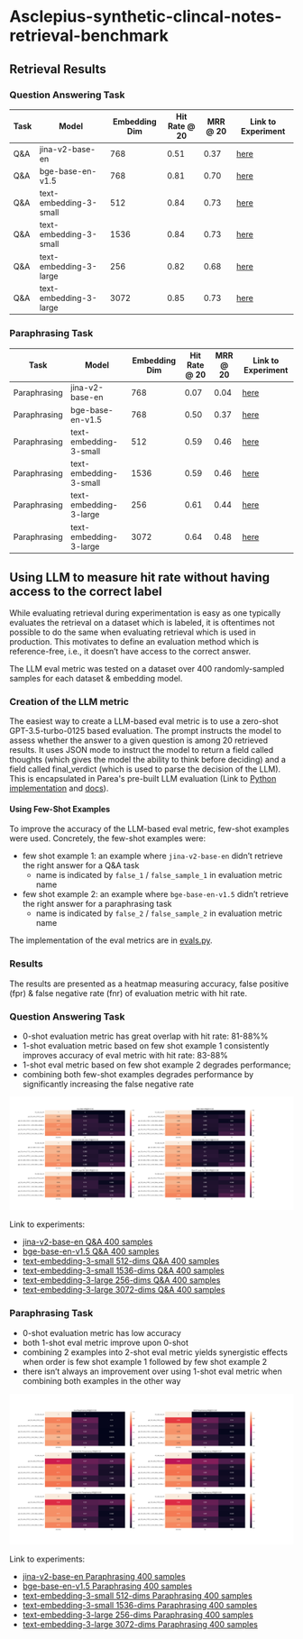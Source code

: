 # Asclepius-synthetic-clincal-notes-retrieval-benchmark


## Retrieval Results

### Question Answering Task

| Task | Model | Embedding Dim | Hit Rate @ 20 | MRR @ 20 | Link to Experiment                                                                                                       |
| --- | --- | --- | --- | --- |--------------------------------------------------------------------------------------------------------------------------|
| Q&A | jina-v2-base-en | 768 | 0.51 | 0.37 | [here](https://app.parea.ai/public-experiments/parea/Asclepius-retrieval-benchmark/e7c2235d-ffa2-4273-84ce-c97657754645) |
| Q&A | bge-base-en-v1.5 | 768 | 0.81 | 0.70 | [here](https://app.parea.ai/public-experiments/parea/Asclepius-retrieval-benchmark/9471ccfd-ec87-4316-bc77-ba8314753cf4) |
| Q&A | text-embedding-3-small | 512 | 0.84 | 0.73 | [here](https://app.parea.ai/public-experiments/parea/Asclepius-retrieval-benchmark/a17752e5-8095-45b1-a864-e838c54e7974) |
| Q&A | text-embedding-3-small | 1536 | 0.84 | 0.73 | [here](https://app.parea.ai/public-experiments/parea/Asclepius-retrieval-benchmark/ab4713fc-0a28-431f-8f86-94664cfe38dc) |
| Q&A | text-embedding-3-large | 256 | 0.82 | 0.68 | [here](https://app.parea.ai/public-experiments/parea/Asclepius-retrieval-benchmark/bb583b9b-2ecb-43d9-8fc8-d20c2deacb86) |
| Q&A | text-embedding-3-large | 3072 | 0.85 | 0.73 | [here](https://app.parea.ai/public-experiments/parea/Asclepius-retrieval-benchmark/b1655759-b460-40f8-b394-ad152f953973) |


### Paraphrasing Task

| Task | Model | Embedding Dim | Hit Rate @ 20 | MRR @ 20 | Link to Experiment                                                                                                       |
| --- | --- | --- | --- | --- |--------------------------------------------------------------------------------------------------------------------------|
| Paraphrasing | jina-v2-base-en | 768 | 0.07 | 0.04 | [here](https://app.parea.ai/public-experiments/parea/Asclepius-retrieval-benchmark/5e40886d-7e41-4f1e-8369-3d5c3bd2765b) |
| Paraphrasing | bge-base-en-v1.5 | 768 | 0.50 | 0.37 | [here](https://app.parea.ai/public-experiments/parea/Asclepius-retrieval-benchmark/81fae839-8945-42a4-90e4-78e2a3b84648) |
| Paraphrasing | text-embedding-3-small | 512 | 0.59 | 0.46 | [here](https://app.parea.ai/public-experiments/parea/Asclepius-retrieval-benchmark/9625a8b6-3295-464b-ba44-ffa2e8ae314d) |
| Paraphrasing | text-embedding-3-small | 1536 | 0.59 | 0.46 | [here](https://app.parea.ai/public-experiments/parea/Asclepius-retrieval-benchmark/2340a279-d91d-481b-9f52-e517678f8d99) |
| Paraphrasing | text-embedding-3-large | 256 | 0.61 | 0.44 | [here](https://app.parea.ai/public-experiments/parea/Asclepius-retrieval-benchmark/91e1afc5-fb64-4a8b-9866-8ab3f2ce01c0) |
| Paraphrasing | text-embedding-3-large | 3072 | 0.64 | 0.48 | [here](https://app.parea.ai/public-experiments/parea/Asclepius-retrieval-benchmark/e68de8bd-d00c-41aa-8390-56c19b22af67) |



## Using LLM to measure hit rate without having access to the correct label


While evaluating retrieval during experimentation is easy as one typically evaluates the retrieval on a dataset which is 
labeled, it is oftentimes not possible to do the same when evaluating retrieval which is used in production. 
This motivates to define an evaluation method which is reference-free, i.e., it doesn’t have access to the correct answer.

The LLM eval metric was tested on a dataset over 400 randomly-sampled samples for each dataset & embedding model.


### Creation of the LLM metric

The easiest way to create a LLM-based eval metric is to use a zero-shot GPT-3.5-turbo-0125 based evaluation.
The prompt instructs the model to assess whether the answer to a given question is among 20 retrieved results. 
It uses JSON mode to instruct the model to return a field called thoughts (which gives the model the ability to think 
before deciding) and a field called final_verdict (which is used to parse the decision of the LLM).
This is encapsulated in Parea's pre-built LLM evaluation (Link to 
[Python implementation](https://github.com/parea-ai/parea-sdk-py/blob/main/parea/evals/rag/context_has_answer.py)
and [docs](https://docs.parea.ai/api-reference/sdk/python#context-has-answer-factory)).


#### Using Few-Shot Examples

To improve the accuracy of the LLM-based eval metric, few-shot examples were used. Concretely, the few-shot examples were:
- few shot example 1: an example where `jina-v2-base-en` didn’t retrieve the right answer for a Q&A task
  - name is indicated by `false_1` / `false_sample_1` in evaluation metric name 
- few shot example 2: an example where `bge-base-en-v1.5` didn’t retrieve the right answer for a paraphrasing task
    - name is indicated by `false_2` / `false_sample_2` in evaluation metric name

The implementation of the eval metrics are in [evals.py](evals.py).

### Results

The results are presented as a heatmap measuring accuracy, false positive (fpr) & false negative rate (fnr) of evaluation metric with hit rate.


### Question Answering Task

- 0-shot evaluation metric has great overlap with hit rate: 81-88%%
- 1-shot evaluation metric based on few shot example 1 consistently improves accuracy of eval metric with hit rate: 83-88%
- 1-shot eval metric based on few shot example 2 degrades performance; 
- combining both few-shot examples degrades performance by significantly increasing the false negative rate

![Heatmap](analysis-llm-eval-qa.png)

Link to experiments:

- [jina-v2-base-en Q&A 400 samples](https://app.parea.ai/public-experiments/parea/Asclepius-retrieval-benchmark/65a69670-43ec-4f7e-8025-e1f04360a149)
- [bge-base-en-v1.5 Q&A 400 samples](https://app.parea.ai/public-experiments/parea/Asclepius-retrieval-benchmark/1780cc81-825f-4273-91ee-01151473d41c)
- [text-embedding-3-small 512-dims Q&A 400 samples](https://app.parea.ai/public-experiments/parea/Asclepius-retrieval-benchmark/3aa6a7ae-28bb-4570-92c2-9a8347f42cb9)
- [text-embedding-3-small 1536-dims Q&A 400 samples](https://app.parea.ai/public-experiments/parea/Asclepius-retrieval-benchmark/192b0f86-aca5-4e7e-b251-85a89ea975d8)
- [text-embedding-3-large 256-dims Q&A 400 samples](https://app.parea.ai/public-experiments/parea/Asclepius-retrieval-benchmark/64518f1b-9f77-4daf-a316-c3671e42f4d8)
- [text-embedding-3-large 3072-dims Q&A 400 samples](https://app.parea.ai/public-experiments/parea/Asclepius-retrieval-benchmark/8704644b-db26-4b44-8c61-778eeaec59d4)


### Paraphrasing Task

- 0-shot evaluation metric has low accuracy
- both 1-shot eval metric improve upon 0-shot
- combining 2 examples into 2-shot eval metric yields synergistic effects when order is few shot example 1 followed by few shot example 2
- there isn’t always an improvement over using 1-shot eval metric when combining both examples in the other way

![Heatmap](analysis-llm-eval-para.png)

Link to experiments:

- [jina-v2-base-en Paraphrasing 400 samples](https://app.parea.ai/public-experiments/parea/Asclepius-retrieval-benchmark/c5984bad-41d4-4dbd-b3a4-e0fc03323eab)
- [bge-base-en-v1.5 Paraphrasing 400 samples](https://app.parea.ai/public-experiments/parea/Asclepius-retrieval-benchmark/e48d3ea3-1d92-498e-82bb-7967b49d6a9b)
- [text-embedding-3-small 512-dims Paraphrasing 400 samples](https://app.parea.ai/public-experiments/parea/Asclepius-retrieval-benchmark/80ce6c32-6bf4-4b7f-aa93-bc2f528c4dbb)
- [text-embedding-3-small 1536-dims Paraphrasing 400 samples](https://app.parea.ai/public-experiments/parea/Asclepius-retrieval-benchmark/249b4566-50f6-4748-955d-e2e70c4eafdc)
- [text-embedding-3-large 256-dims Paraphrasing 400 samples](https://app.parea.ai/public-experiments/parea/Asclepius-retrieval-benchmark/faf6f2b3-afd0-4ee1-bd06-34efd4b1bab0)
- [text-embedding-3-large 3072-dims Paraphrasing 400 samples](https://app.parea.ai/public-experiments/parea/Asclepius-retrieval-benchmark/aaa79a2b-bf6b-445c-aba1-b095d341ba7b)
